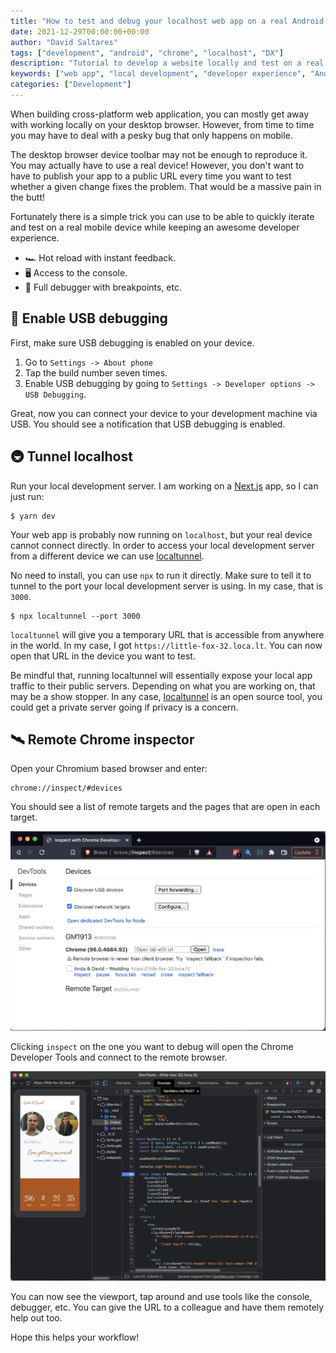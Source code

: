 ```yaml
---
title: "How to test and debug your localhost web app on a real Android device"
date: 2021-12-29T00:00:00+00:00
author: "David Saltares"
tags: ["development", "android", "chrome", "localhost", "DX"]
description: "Tutorial to develop a website locally and test on a real Android device"
keywords: ["web app", "local development", "developer experience", "Android", "Chrome"]
categories: ["Development"]
---
```


When building cross-platform web application, you can mostly get away with working locally on your desktop browser. However, from time to time you may have to deal with a pesky bug that only happens on mobile.

The desktop browser device toolbar may not be enough to reproduce it. You may actually have to use a real device! However, you don't want to have to publish your app to a public URL every time you want to test whether a given change fixes the problem. That would be a massive pain in the butt!

Fortunately there is a simple trick you can use to be able to quickly iterate and test on a real mobile device while keeping an awesome developer experience.

- 🏎️ Hot reload with instant feedback.
- 🖥️ Access to the console.
- 🐛 Full debugger with breakpoints, etc.

## 📱 Enable USB debugging

First, make sure USB debugging is enabled on your device.
1. Go to `Settings -> About phone`
2. Tap the build number seven times.
3. Enable USB debugging by going to `Settings -> Developer options -> USB Debugging`.

Great, now you can connect your device to your development machine via USB. You should see a notification that USB debugging is enabled.

## 🚇 Tunnel localhost

Run your local development server. I am working on a [Next.js](https://nextjs.org/) app, so I can just run:

```shell
$ yarn dev
```

Your web app is probably now running on `localhost`, but your real device cannot connect directly. In order to access your local development server from a different device we can use [localtunnel](https://localtunnel.me/).

No need to install, you can use `npx` to run it directly. Make sure to tell it to tunnel to the port your local development server is using. In my case, that is `3000`.

```shell
$ npx localtunnel --port 3000
```

`localtunnel` will give you a temporary URL that is accessible from anywhere in the world. In my case, I got `https://little-fox-32.loca.lt`. You can now open that URL in the device you want to test.

Be mindful that, running localtunnel will essentially expose your local app traffic to their public servers. Depending on what you are working on, that may be a show stopper. In any case, [localtunnel](https://github.com/localtunnel/localtunnel) is an open source tool, you could get a private server going if privacy is a concern.

## 🛰️ Remote Chrome inspector

Open your Chromium based browser and enter:

```
chrome://inspect/#devices
```

You should see a list of remote targets and the pages that are open in each target.

![chrome inspect](/img/remote-mobile-debugging/chrome-inspect.png)

Clicking `inspect` on the one you want to debug will open the Chrome Developer Tools and connect to the remote browser.

![chrome remote debugging](/img/remote-mobile-debugging/chrome-remote-debugging.png)

You can now see the viewport, tap around and use tools like the console, debugger, etc. You can give the URL to a colleague and have them remotely help out too.

Hope this helps your workflow!
